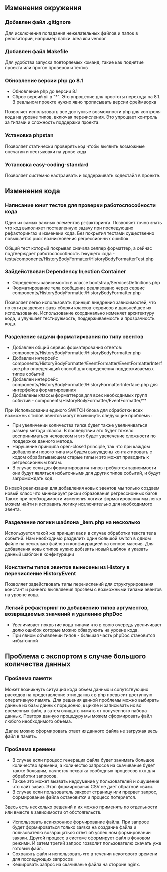 ## Изменения окружения

### Добавлен файл .gitignore 
Для исключения попадания нежелательных файлов и папок в репозиторий, например папки .idea или vendor 

### Добавлен файл Makefile
Для удобства запуска повторяемых команд, такие как поднятие проекта или прогон проверок и тестов 

### Обновление версии php до 8.1
- Обновление php до версии 8.1
- Сброс версий yii в "*". Это упрощение для простоты перехода на 8.1. В реальном проекте нужно явно прописывать версии фреймворка

Позволяет использовать все доступные возможности php для контроля кода на уровне типов, включая перечисления. Это упрощает контроль за типами и сложность поддержки проекта.

### Установка phpstan
Позволяет статически проверять код чтобы выявить возможные опечатки и нестыковки на урове кода

### Установка easy-coding-standard
Позволяет системно настраивать и поддерживать кодестайл в проекте.

## Изменения кода 

### Написание юнит тестов для проверки работоспособности кода

Один из самых важных элементов рефакторинга. Позволяет точно знать что код выполняет поставленную задачу при последующих рефакторингах и изменеии кода.
Без покрытия тестами существенно повышается риск возникновения регрессионных ошибок.

Общий тест который покрывал сначала хелпер форматтер, а сейчас подтверждает работоспособность текущего кода - tests/components/HistoryBodyFormatter/HistoryBodyFormatterTest.php

### Зайдействован Dependency Injection Container

- Определены зависимости в классе bootstrap/ServicesDefinitions.php
- Форматирование тела сообщение реализовано через сервис components/HistoryBodyFormatter/HistoryBodyFormatter.php

Позволяет легко использовать принцип внедрения зависимостей, что по сути разделяет фазы сборки классов-сервисов и дальнейшее их использование. 
Использование координально изменяет архитектуру кода, и улучшает тестируемость, поддерживаемость и прозрачность кода. 

### Разделение задачи форматирования по типу эвентов

- Добавлен общий сервис форматирования ответов: components/HistoryBodyFormatter/HistoryBodyFormatter.php
- Добавлен интерфейс components/HistoryBodyFormatter/EventFormatter/EventFormatterInterface.php определящий способ для определения поддерживаемых типов событий
- Добавлен интерфейс components/HistoryBodyFormatter/HistoryFormatterInterface.php для интерфейса форматирования
- Добавлены классы форматтеров для всех необходимых групп событий - components/HistoryBodyFormatter/EventFormatter/**

При Использовании единого SWITCH блока для обработки всех возможных типов эвентов могут возникнуть следующие проблемы:

- При увеличении количества типов будет также увеличиваться размер метода класса. В последствии это будет тяжело восприниматься человеком и это будет увелечение сложности по поддержке данного метода.
- Нарушение принципа open-closed principle, так что при каждом добавлении нового типа мы будем вынуждены контактировать с кодом обрабатывающем старые типы и это может приводить к регрессионным багам.
- В случае если для форматирования типов требуются зависимости они будут являться избыточными для других типов событий, и будут загромождать код.

В новой реализации для добавления новых эвентов мы только создаем новый класс что минизирует риски образования регрессионных багов 
Также при необходимости изменения логики форматирования мы легко можем найти и исправить логику исключительно для необходимого эвента.

### Разделение логики шаблона _item.php на несколько

Используется такой же принцип как и в случае обработки текста тела событий. Нам необходимо разделить один большой switch в одном файле на несколько файлов и конфигурацией на основе массив.
Для добавления новых типов нужно добавить новый шаблон и указать данный шаблон в конфигурации

### Константы типов эвентов вынесены из History в перечисление HistoryEvent
Позволяет задействовать типы перечислений для структурирования констант и раннего выявляения проблем с возможными типами эвентов на уровне кода.

### Легкий рефакторинг по добавлению типов аргументов, возвращаемых значений и удалению phpDoc
- Увеличивает покрытие кода типами что в свою очередь увеличивает долю ошибок которые можно обнаружить на уровне кода. 
- При явном объявлении типов - большая часть phpDoc становится избыточной


## Проблема с экспортом в случае большого количества данных

### Проблема памяти 
 
Может возникнуть ситуация кода объем данных и сопутствующих расходов на представление этих данных в php превысит доступную оперативную память.
Для решения данной проблемы можно выбирать данные из базы данных порционно, в цикле и записывать их во временных файл, а затем очищать память от полученного набора данных. 
Повторя данную процедуру мы можем сформировать файл любого необходимого объема. 

Далее можно сформировать ответ из данного файла не загружая весь файл в память.

### Проблема времени

- В случае если процесс генерации файла будет занимать большое количество времени, а количество запросов на скачивание будет также большим, начнется нехватка свободных процессов пхп для обработки запросов.
- Также это может вызвать недоумение у пользователей и ощущение что сайт завис. Этап формирования CSV не дает обратной связи.
- В случае если пользователь закроет страницу или прервет запрос, формирование файла остановится и процесс потеряется.

Здесь есть несколько решений и их можно применять по отдельности или вместе в зависимости от обстоятельств.

- Использовать асинхронное формирование файла. При запросе будет формироваться только заявка на создание файла и пользователю возвращаться ответ об успешном формировании заявки. Другой процесс в системе сформирует файл в фоновом режими. И затем третий запрос позволит пользователю скачать уже готовый файл.
- Сохранять файл и использовать его в течении некоторого времени для последующих запросов
- Кешировать запрос на скачивание файла на стороне nginx. 